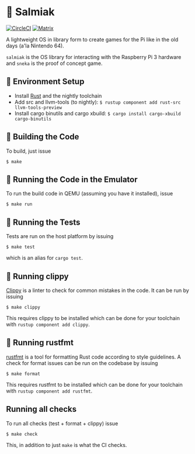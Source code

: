 # 🖤 Salmiak

[![CircleCI](https://circleci.com/gh/abbec/salmiak.svg?style=svg)](https://circleci.com/gh/abbec/salmiak)
[![Matrix](https://img.shields.io/matrix/salmiak:matrix.org.svg?label=Chat%20%40%20%23salmiak%3Amatrix.org&style=for-the-badge)](https://matrix.to/#/#salmiak:matrix.org)

A lightweight OS in library form to create games for the Pi
like in the old days (a'la Nintendo 64).

`salmiak` is the OS library for interacting with the Raspberry Pi 3
hardware and `sneka` is the proof of concept game.

## 🔧 Environment Setup

- Install [Rust](https://rustup.rs/) and the nightly toolchain
- Add src and llvm-tools (to nightly): `$ rustup component add rust-src llvm-tools-preview`
- Install cargo binutils and cargo xbuild: `$ cargo install cargo-xbuild cargo-binutils`

## 🚜 Building the Code

To build, just issue

	$ make

## 🏃 Running the Code in the Emulator

To run the build code in QEMU (assuming you have it installed), issue

	$ make run

## 🧪 Running the Tests

Tests are run on the host platform by issuing

	$ make test

which is an alias for `cargo test`.

## 🚩 Running clippy

[Clippy](https://github.com/rust-lang/rust-clippy) is a linter to check for common mistakes in the
code. It can be run by issuing

	$ make clippy

This requires clippy to be installed which can be done for your toolchain with `rustup component add
clippy`.

## 📏 Running rustfmt
[rustfmt](https://github.com/rust-lang/rustfmt) is a tool for formatting Rust code according to
style guidelines. A check for format issues can be run on the codebase by issuing

	$ make format


This requires rustfmt to be installed which can be done for your toolchain with `rustup component add
rustfmt`.

## Running all checks

To run all checks (test + format + clippy) issue

	$ make check

This, in addition to just `make` is what the CI checks.
